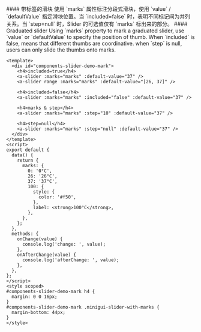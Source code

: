 <cn>
#### 带标签的滑块
使用 `marks` 属性标注分段式滑块，使用 `value` / `defaultValue` 指定滑块位置。当 `included=false` 时，表明不同标记间为并列关系。当 `step=null` 时，Slider 的可选值仅有 `marks` 标出来的部分。
</cn>

<us>
#### Graduated slider
Using `marks` property to mark a graduated slider, use `value` or `defaultValue` to specify the position of thumb.
When `included` is false, means that different thumbs are coordinative.
when `step` is null, users can only slide the thumbs onto marks.
</us>

```vue
<template>
  <div id="components-slider-demo-mark">
    <h4>included=true</h4>
    <a-slider :marks="marks" :default-value="37" />
    <a-slider range :marks="marks" :default-value="[26, 37]" />

    <h4>included=false</h4>
    <a-slider :marks="marks" :included="false" :default-value="37" />

    <h4>marks & step</h4>
    <a-slider :marks="marks" :step="10" :default-value="37" />

    <h4>step=null</h4>
    <a-slider :marks="marks" :step="null" :default-value="37" />
  </div>
</template>
<script>
export default {
  data() {
    return {
      marks: {
        0: '0°C',
        26: '26°C',
        37: '37°C',
        100: {
          style: {
            color: '#f50',
          },
          label: <strong>100°C</strong>,
        },
      },
    };
  },
  methods: {
    onChange(value) {
      console.log('change: ', value);
    },
    onAfterChange(value) {
      console.log('afterChange: ', value);
    },
  },
};
</script>
<style scoped>
#components-slider-demo-mark h4 {
  margin: 0 0 16px;
}
#components-slider-demo-mark .minigui-slider-with-marks {
  margin-bottom: 44px;
}
</style>
```
